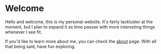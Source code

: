 # Welcome

Hello and welcome, this is my personal website. It's fairly lackluster at the moment, but I plan to expand it as time passes with more interesting things whenever I see fit.

If you'd like to learn more about me, you can check the [about](about) page. With all that being said, have fun exploring.

<a rel="me" href="https://wetdry.world/@broadview"/>
